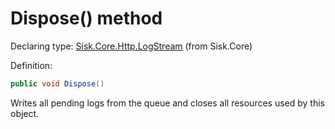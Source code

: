 <!--

Copyrights 2023 Sisk Framework - CypherPotato
Published under MIT license

!!! DO NOT EDIT THIS FILE !!!
This file was generated by a tool in the Sisk package. To edit the information in this documentation,
edit the XML documentation present in the Sisk source code.

-->


# Dispose() method

Declaring type: [Sisk.Core.Http.LogStream](/read?q=/contents/spec/Sisk.Core.Http.LogStream.md) (from Sisk.Core)


Definition:

```cs
public void Dispose()
```

Writes all pending logs from the queue and closes all resources used by this object.

